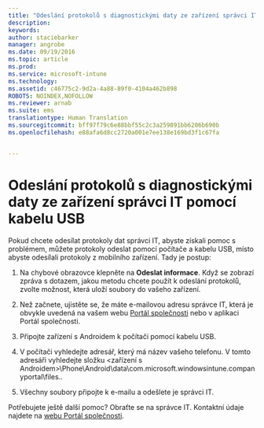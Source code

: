 ```yaml
---
title: "Odeslání protokolů s diagnostickými daty ze zařízení správci IT pomocí kabelu USB | Microsoft Intune"
description: 
keywords: 
author: staciebarker
manager: angrobe
ms.date: 09/19/2016
ms.topic: article
ms.prod: 
ms.service: microsoft-intune
ms.technology: 
ms.assetid: c46775c2-9d2a-4a88-89f0-4104a462b898
ROBOTS: NOINDEX,NOFOLLOW
ms.reviewer: arnab
ms.suite: ems
translationtype: Human Translation
ms.sourcegitcommit: bff97f79c6e88bbf55c2c3a259891bb6206b690b
ms.openlocfilehash: e88afa6d8cc2720a001e7ee138e169bd3f1c67fa


---
```



# Odeslání protokolů s diagnostickými daty ze zařízení správci IT pomocí kabelu USB

Pokud chcete odesílat protokoly dat správci IT, abyste získali pomoc s problémem, můžete protokoly odeslat pomocí počítače a kabelu USB, místo abyste odesílali protokoly z mobilního zařízení. Tady je postup:

1.  Na chybové obrazovce klepněte na **Odeslat informace**. Když se zobrazí zpráva s dotazem, jakou metodu chcete použít k odeslání protokolů, zvolte možnost, která uloží soubory do vašeho zařízení.

2.  Než začnete, ujistěte se, že máte e-mailovou adresu správce IT, která je obvykle uvedená na vašem webu [Portál společnosti](http://portal.manage.microsoft.com) nebo v aplikaci Portál společnosti.

2.  Připojte zařízení s Androidem k počítači pomocí kabelu USB.

3.  V počítači vyhledejte adresář, který má název vašeho telefonu. V tomto adresáři vyhledejte složku &lt;zařízení s Androidem&gt;\Phone\Android\data\com.microsoft.windowsintune.companyportal\files\.\.

4.  Všechny soubory připojte k e-mailu a odešlete je správci IT.

Potřebujete ještě další pomoc? Obraťte se na správce IT. Kontaktní údaje najdete na [webu Portál společnosti](http://portal.manage.microsoft.com).





<!--HONumber=Sep16_HO3-->


